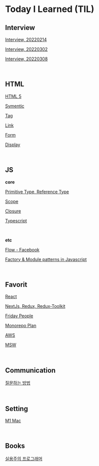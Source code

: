 # Today I Learned (TIL)

## Interview

[Interview, 20220214](interview/readme.md)

[Interview, 20220302](interview/readme2.md)

[Interview, 20220308](interview/readme3.md)

<br />

## HTML

[HTML 5](html5/html5.md)

[Symentic](html5/symentic.md)

[Tag](html5/tag.md)

[Link](html5/link.md)

[Form](html5/form.md)

[Display](html5/display.md)

<br />

## JS

**core**

[Primitive Type, Reference Type](javascript/core/dataType.md)

[Scope](javascript/core/scope.md)

[Closure](javascript/core/closure.md)

[Typescript](javascript/typescript/typescript.md)

<br />

**etc**

[Flow - Facebook](https://medium.com/@2woongjae/typescript-%EC%82%AC%EC%9A%A9%EC%9E%90%EC%9D%98-flow-%ED%83%90%ED%97%98%EA%B8%B0-1-%EC%84%A4%EC%B9%98-%EB%B0%8F-%EC%84%A4%EC%A0%95-b852baf19d17)

[Factory & Module patterns in Javascript](javascript/patterns/factory-module-pattern.md)

<br />

## Favorit

[React](react/react.md)

[NextJs, Redux, Redux-Toolkit](favorit/next-redux-toolkit.md)

[Friday People](favorit/fridayPeople/index.md)

[Monorepo Plan](favorit/monorepo/monorepo.md)

[AWS](favorit/aws/s3.md)

[MSW](favorit/MSW/msw.md)

<br />

## Communication

[질문하는 방법](communication/question.md)

<br />

## Setting

[M1 Mac](https://jeonbg.notion.site/Setting-ce0c9420691c4f68af2a7bc51c5db22c)

<br />

## Books

[실용주의 프로그래머](books/The-Progmatic-Programmer/readme.md)
